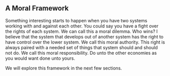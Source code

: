 
## A Moral Framework

Something interesting starts to happen when you have two systems working with and against each other. You could say you have a fight over the rights of each system. We can call this a moral dilemma. Who wins? I believe that the system that develops out of another system has the right to have control over the lower system. We call this moral authority. This right is always paired with a needed set of things that system should and should not do. We call this moral responsibility. Do unto the other economies as you would want done unto yours.

We will explore this framework in the next few sections.



